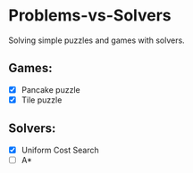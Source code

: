 # Problems-vs-Solvers
Solving simple puzzles and games with solvers.  

## Games:
- [x] Pancake puzzle  
- [x] Tile puzzle

## Solvers:
- [x] Uniform Cost Search
- [ ] A*
